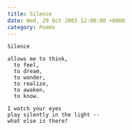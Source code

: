 ```yaml
---
title: Silence
date: Wed, 29 Oct 2003 12:00:00 +0000
category: Poems
---
```


    Silence

    allows me to think,  
      to feel,  
      to dream,  
      to wonder,  
      to realize,  
      to awaken,  
      to know.

    I watch your eyes  
    play silently in the light --  
    what else is there?


